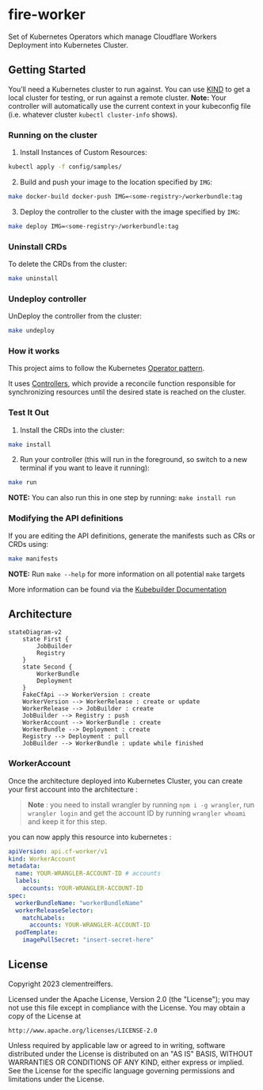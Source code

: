 # fire-worker

Set of Kubernetes Operators which manage Cloudflare Workers Deployment into Kubernetes Cluster.

## Getting Started

You’ll need a Kubernetes cluster to run against. You can use [KIND](https://sigs.k8s.io/kind) to get a local cluster for testing, or run against a remote cluster.
**Note:** Your controller will automatically use the current context in your kubeconfig file (i.e. whatever cluster `kubectl cluster-info` shows).

### Running on the cluster
1. Install Instances of Custom Resources:

```sh
kubectl apply -f config/samples/
```

2. Build and push your image to the location specified by `IMG`:

```sh
make docker-build docker-push IMG=<some-registry>/workerbundle:tag
```

3. Deploy the controller to the cluster with the image specified by `IMG`:

```sh
make deploy IMG=<some-registry>/workerbundle:tag
```

### Uninstall CRDs
To delete the CRDs from the cluster:

```sh
make uninstall
```

### Undeploy controller
UnDeploy the controller from the cluster:

```sh
make undeploy
```

### How it works
This project aims to follow the Kubernetes [Operator pattern](https://kubernetes.io/docs/concepts/extend-kubernetes/operator/).

It uses [Controllers](https://kubernetes.io/docs/concepts/architecture/controller/),
which provide a reconcile function responsible for synchronizing resources until the desired state is reached on the cluster.

### Test It Out
1. Install the CRDs into the cluster:

```sh
make install
```

2. Run your controller (this will run in the foreground, so switch to a new terminal if you want to leave it running):

```sh
make run
```

**NOTE:** You can also run this in one step by running: `make install run`

### Modifying the API definitions
If you are editing the API definitions, generate the manifests such as CRs or CRDs using:

```sh
make manifests
```

**NOTE:** Run `make --help` for more information on all potential `make` targets

More information can be found via the [Kubebuilder Documentation](https://book.kubebuilder.io/introduction.html)

## Architecture

```mermaid
stateDiagram-v2
    state First {
        JobBuilder
        Registry
    }
    state Second {
        WorkerBundle
        Deployment
    }
    FakeCfApi --> WorkerVersion : create
    WorkerVersion --> WorkerRelease : create or update
    WorkerRelease --> JobBuilder : create
    JobBuilder --> Registry : push
    WorkerAccount --> WorkerBundle : create
    WorkerBundle --> Deployment : create
    Registry --> Deployment : pull
    JobBuilder --> WorkerBundle : update while finished
```

### WorkerAccount

Once the architecture deployed into Kubernetes Cluster, you can create your first account into the architecture :


> **Note** : you need to install wrangler by running `npm i -g wrangler`, run `wrangler login` and get the account ID by
> running `wrangler whoami` and keep it for this step.

you can now apply this resource into kubernetes :

```yaml
apiVersion: api.cf-worker/v1
kind: WorkerAccount
metadata:
  name: YOUR-WRANGLER-ACCOUNT-ID # accounts
  labels:
    accounts: YOUR-WRANGLER-ACCOUNT-ID
spec:
  workerBundleName: "workerBundleName"
  workerReleaseSelector: 
    matchLabels: 
      accounts: YOUR-WRANGLER-ACCOUNT-ID
  podTemplate:
    imagePullSecret: "insert-secret-here"
```

## License

Copyright 2023 clementreiffers.

Licensed under the Apache License, Version 2.0 (the "License");
you may not use this file except in compliance with the License.
You may obtain a copy of the License at

    http://www.apache.org/licenses/LICENSE-2.0

Unless required by applicable law or agreed to in writing, software
distributed under the License is distributed on an "AS IS" BASIS,
WITHOUT WARRANTIES OR CONDITIONS OF ANY KIND, either express or implied.
See the License for the specific language governing permissions and
limitations under the License.

